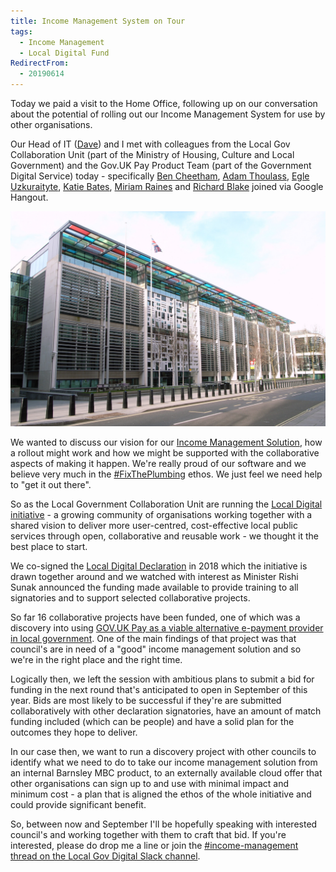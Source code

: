 ```yaml
---
title: Income Management System on Tour
tags:
  - Income Management
  - Local Digital Fund
RedirectFrom:
  - 20190614
---
```

Today we paid a visit to the Home Office, following up on our conversation about the potential of rolling out our Income Management System for use by other organisations.

Our Head of IT ([Dave](https://twitter.com/davidrob2002)) and I met with colleagues from the Local Gov Collaboration Unit (part of the Ministry of Housing, Culture and Local Government) and the Gov.UK Pay Product Team (part of the Government Digital Service) today - specifically [Ben Cheetham](https://twitter.com/bforben), [Adam Thoulass](https://twitter.com/AdamThoulass), [Egle Uzkuraityte](https://twitter.com/egle_a_ieva), [Katie Bates](https://uk.linkedin.com/in/katie-bates-a053b236), [Miriam Raines](https://twitter.com/MiriamAliceR) and [Richard Blake](https://uk.linkedin.com/in/richardblake86) joined via Google Hangout.

![Home Office building](/assets/images/2019-06-14-marsham-street.jpg)

We wanted to discuss our vision for our [Income Management Solution](/20190531), how a rollout might work and how we might be supported with the collaborative aspects of making it happen. We're really proud of our software and we believe very much in the [#FixThePlumbing](https://twitter.com/hashtag/FixThePlumbing) ethos. We just feel we need help to "get it out there".

So as the Local Government Collaboration Unit are running the [Local Digital initiative](https://localdigital.gov.uk/) - a growing community of organisations working together with a shared vision to deliver more user-centred, cost-effective local public services through open, collaborative and reusable work - we thought it the best place to start. 

We co-signed the [Local Digital Declaration](https://localdigital.gov.uk/declaration/) in 2018 which the initiative is drawn together around and we watched with interest as Minister Rishi Sunak announced the funding made available to provide training to all signatories and to support selected collaborative projects.

So far 16 collaborative projects have been funded, one of which was a discovery into using [GOV.UK Pay as a viable alternative e-payment provider in local government](https://localdigital.gov.uk/gov-uk-pay-as-a-viable-alternative-e-payment-provider/). One of the main findings of that project was that council's are in need of a "good" income management solution and so we're in the right place and the right time.

Logically then, we left the session with ambitious plans to submit a bid for funding in the next round that's anticipated to open in September of this year. Bids are most likely to be successful if they're are submitted collaboratively with other declaration signatories, have an amount of match funding included (which can be people) and have a solid plan for the outcomes they hope to deliver.

In our case then, we want to run a discovery project with other councils to identify what we need to do to take our income management solution from an internal Barnsley MBC product, to an externally available cloud offer that other organisations can sign up to and use with minimal impact and minimum cost - a plan that is aligned the ethos of the whole initiative and could provide significant benefit. 

So, between now and September I'll be hopefully speaking with interested council's and working together with them to craft that bid. If you're interested, please do drop me a line or join the [#income-management thread on the Local Gov Digital Slack channel](https://localgovdigital.slack.com/messages/CJW65RNAY).